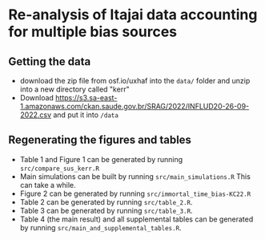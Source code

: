 # Re-analysis of Itajai data accounting for multiple bias sources

## Getting the data

- download the zip file from osf.io/uxhaf into the `data/` folder and unzip into a new directory called "kerr"
- Download https://s3.sa-east-1.amazonaws.com/ckan.saude.gov.br/SRAG/2022/INFLUD20-26-09-2022.csv and put it into `/data`





## Regenerating the figures and tables

- Table 1 and Figure 1 can be generated by running `src/compare_sus_kerr.R`
- Main simulations can be built by running `src/main_simulations.R`  This can take a while.
- Figure 2 can be generated by running `src/immortal_time_bias-KC22.R`
- Table 2 can be generated by running `src/table_2.R`. 
- Table 3 can be generated by running `src/table_3.R`.
- Table 4 (the main result) and all supplemental tables can be generated by running `src/main_and_supplemental_tables.R`.
